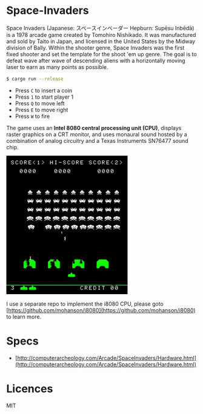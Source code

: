 # Space-Invaders

Space Invaders (Japanese: スペースインベーダー Hepburn: Supēsu Inbēdā) is a 1978 arcade game created by Tomohiro Nishikado. It was manufactured and sold by Taito in Japan, and licensed in the United States by the Midway division of Bally. Within the shooter genre, Space Invaders was the first fixed shooter and set the template for the shoot 'em up genre. The goal is to defeat wave after wave of descending aliens with a horizontally moving laser to earn as many points as possible.

```sh
$ cargo run --release
```

- Press `C` to insert a coin
- Press `1` to start player 1
- Press `Q` to move left
- Press `E` to move right
- Press `W` to fire

The game uses an **Intel 8080 central processing unit (CPU)**, displays raster graphics on a CRT monitor, and uses monaural sound hosted by a combination of analog circuitry and a Texas Instruments SN76477 sound chip.

![img](./res/space-invaders.gif)

I use a separate repo to implement the i8080 CPU, please goto [https://github.com/mohanson/i8080](https://github.com/mohanson/i8080) to learn more.

# Specs

- [http://computerarcheology.com/Arcade/SpaceInvaders/Hardware.html](http://computerarcheology.com/Arcade/SpaceInvaders/Hardware.html)

# Licences

MIT
